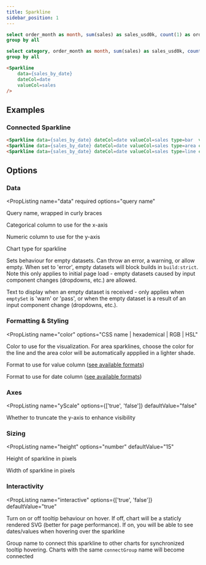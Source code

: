 ```yaml
---
title: Sparkline
sidebar_position: 1
---
```


```sql orders_by_month
select order_month as month, sum(sales) as sales_usd0k, count(1) as orders from needful_things.orders
group by all
```

```sql orders_by_category
select category, order_month as month, sum(sales) as sales_usd0k, count(1) as orders from needful_things.orders
group by all
```

<DocTab>
  <div slot='preview'>
    <Sparkline 
        data={orders_by_month}
        dateCol=month
        valueCol=sales_usd0k 
        color=navy
    />
  </div>

```markdown
<Sparkline 
    data={sales_by_date} 
    dateCol=date 
    valueCol=sales 
/>
```
</DocTab>

## Examples

### Connected Sparkline

<DocTab>
  <div slot='preview'>
    <Sparkline data={orders_by_month} dateCol=month valueCol=sales_usd0k type=bar  valueFmt=eur dateFmt=mmm connectGroup=mysparkline/>
    <Sparkline data={orders_by_month} dateCol=month valueCol=sales_usd0k type=area color=maroon valueFmt=eur dateFmt=mmm connectGroup=mysparkline/>
    <Sparkline data={orders_by_month} dateCol=month valueCol=sales_usd0k type=line color=purple valueFmt=eur dateFmt=mmm connectGroup=mysparkline/>
  </div>

```html
<Sparkline data={sales_by_date} dateCol=date valueCol=sales type=bar  valueFmt=eur dateFmt=mmm connectGroup=mysparkline/>
<Sparkline data={sales_by_date} dateCol=date valueCol=sales type=area color=maroon valueFmt=eur dateFmt=mmm connectGroup=mysparkline/>
<Sparkline data={sales_by_date} dateCol=date valueCol=sales type=line color=purple valueFmt=eur dateFmt=mmm connectGroup=mysparkline/>
```
</DocTab>


## Options

### Data

<PropListing
    name="data"
    required
    options="query name"
>

Query name, wrapped in curly braces

</PropListing>
<PropListing
    name="dateCol"
    required
    options="column name"
>

Categorical column to use for the x-axis

</PropListing>
<PropListing
    name="valueCol"
    required
    options="column name"
>

Numeric column to use for the y-axis

</PropListing>
<PropListing
    name="type"
    options={['line', 'area', 'bar']}
    defaultValue="line"
>

Chart type for sparkline

</PropListing>
<PropListing
    name="emptySet"
    options={['error', 'warn', 'pass']}
    defaultValue="error"
>

Sets behaviour for empty datasets. Can throw an error, a warning, or allow empty. When set to 'error', empty datasets will block builds in `build:strict`. Note this only applies to initial page load - empty datasets caused by input component changes (dropdowns, etc.) are allowed.

</PropListing>
<PropListing
    name="emptyMessage"
    options="string"
    defaultValue="No records"
>

Text to display when an empty dataset is received - only applies when `emptySet` is 'warn' or 'pass', or when the empty dataset is a result of an input component change (dropdowns, etc.).

</PropListing>

### Formatting & Styling

<PropListing
    name="color"
    options="CSS name | hexademical | RGB | HSL"
>

Color to use for the visualization. For area sparklines, choose the color for the line and the area color will be automatically appplied in a lighter shade.

</PropListing>
<PropListing
    name="valueFmt"
    options="Excel-style format | built-in format name | custom format name"
>

Format to use for value column ([see available formats](/core-concepts/formatting))

</PropListing>
<PropListing
    name="dateFmt"
    options="Excel-style format | built-in format name | custom format name"
>

Format to use for date column ([see available formats](/core-concepts/formatting))

</PropListing>

### Axes

<PropListing
    name="yScale"
    options={['true', 'false']}
    defaultValue="false"
>

Whether to truncate the y-axis to enhance visibility

</PropListing>

### Sizing

<PropListing
    name="height"
    options="number"
    defaultValue="15"
>

Height of sparkline in pixels

</PropListing>
<PropListing
    name="width"
    options="number"
    defaultValue="50"
>

Width of sparkline in pixels

</PropListing>

### Interactivity

<PropListing
    name="interactive"
    options={['true', 'false']}
    defaultValue="true"
>

Turn on or off tooltip behaviour on hover. If off, chart will be a staticly rendered SVG (better for page performance). If on, you will be able to see dates/values when hovering over the sparkline

</PropListing>
<PropListing
    name="connectGroup"
    options="string"
>

Group name to connect this sparkline to other charts for synchronized tooltip hovering. Charts with the same `connectGroup` name will become connected

</PropListing>
